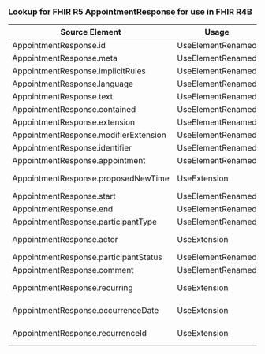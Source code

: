 ### Lookup for FHIR R5 AppointmentResponse for use in FHIR R4B

| Source Element | Usage | Target |
| -------------- | ----- | ------ |
| AppointmentResponse.id | UseElementRenamed | AppointmentResponse.id |
| AppointmentResponse.meta | UseElementRenamed | AppointmentResponse.meta |
| AppointmentResponse.implicitRules | UseElementRenamed | AppointmentResponse.implicitRules |
| AppointmentResponse.language | UseElementRenamed | AppointmentResponse.language |
| AppointmentResponse.text | UseElementRenamed | AppointmentResponse.text |
| AppointmentResponse.contained | UseElementRenamed | AppointmentResponse.contained |
| AppointmentResponse.extension | UseElementRenamed | AppointmentResponse.extension |
| AppointmentResponse.modifierExtension | UseElementRenamed | AppointmentResponse.modifierExtension |
| AppointmentResponse.identifier | UseElementRenamed | AppointmentResponse.identifier |
| AppointmentResponse.appointment | UseElementRenamed | AppointmentResponse.appointment |
| AppointmentResponse.proposedNewTime | UseExtension | http://hl7.org/fhir/5.0/StructureDefinition/extension-AppointmentResponse.proposedNewTime |
| AppointmentResponse.start | UseElementRenamed | AppointmentResponse.start |
| AppointmentResponse.end | UseElementRenamed | AppointmentResponse.end |
| AppointmentResponse.participantType | UseElementRenamed | AppointmentResponse.participantType |
| AppointmentResponse.actor | UseExtension | http://hl7.org/fhir/5.0/StructureDefinition/extension-AppointmentResponse.actor |
| AppointmentResponse.participantStatus | UseElementRenamed | AppointmentResponse.participantStatus |
| AppointmentResponse.comment | UseElementRenamed | AppointmentResponse.comment |
| AppointmentResponse.recurring | UseExtension | http://hl7.org/fhir/5.0/StructureDefinition/extension-AppointmentResponse.recurring |
| AppointmentResponse.occurrenceDate | UseExtension | http://hl7.org/fhir/5.0/StructureDefinition/extension-AppointmentResponse.occurrenceDate |
| AppointmentResponse.recurrenceId | UseExtension | http://hl7.org/fhir/5.0/StructureDefinition/extension-AppointmentResponse.recurrenceId |
